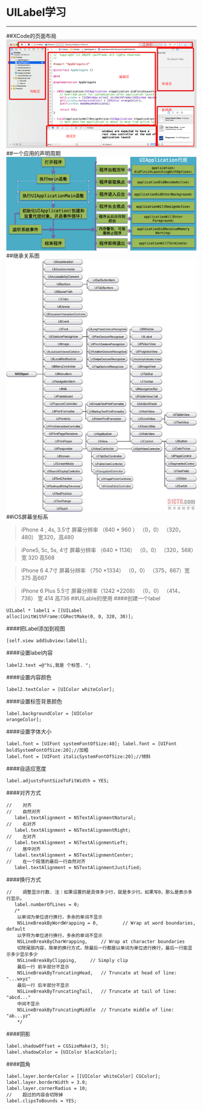 # UILabel学习
---
##XCode的页面布局
![布局](界面.png)
##一个应用的声明周期
![声明周期](应用程序生命周期.png)
##继承关系图
![继承](继承关系图.jpeg)
##iOS屏幕坐标系
>iPhone 4 , 4s, 3.5寸
屏幕分辨率  （640 * 960 ）  （0，0） （320，480） 宽320，高480

>iPone5, 5c, 5s, 4寸
屏幕分辨率 （640 * 1136）  （0，0） （320，568）宽 320 高568

>iPhone 6         4.7寸
屏幕分辨率 （750 *1334）   （0，0） （375，667）宽 375   高667

>iPhone 6 Plus  5.5寸
 屏幕分辨率（1242 *2208） （0，0） （414，736） 宽 414 高736
 ##UILable的使用
 ####创建一个label
 ```
 UILabel * label1 = [[UILabel
alloc]initWithFrame:CGRectMake(0, 0, 320, 30)];
 ```
 ####把Label添加到视图
 ```
 [self.view addSubview:label1];
 ```
 ####设置label内容
 ```
 label2.text =@"hi,我是 个标签. ";
 ```
 ####设置内容颜色
 ```
 label2.textColor = [UIColor whiteColor];
 ```
 ####设置标签背景颜色
 ```
 label.backgroundColor = [UIColor
orangeColor];
 ```
 ####设置字体大小
 ```
 label.font = [UIFont systemFontOfSize:40]; label.font = [UIFont boldSystemFontOfSize:20];//加粗
label.font = [UIFont italicSystemFontOfSize:20];//倾斜
 ```
 ####自适应宽度
 ```
 label.adjustsFontSizeToFitWidth = YES;
 ```
 ####对齐方式
 ```
 //    对齐
//    自然对齐
    label.textAlignment = NSTextAlignmentNatural;
//    右对齐
    label.textAlignment = NSTextAlignmentRight;
//    左对齐
    label.textAlignment = NSTextAlignmentLeft;
//    居中对齐
    label.textAlignment = NSTextAlignmentCenter;
//    在一个段落的最后一行自然对齐
    label.textAlignment = NSTextAlignmentJustified;
 ```
 ####换行方式
 ```
 //    调整显示行数. 注：如果设置的是具体多少行，就是多少行。如果写0，那么是表示多行显示。
    label.numberOfLines = 0;
    /*
     以单词为单位进行换行，多余的单词不显示
     NSLineBreakByWordWrapping = 0,     	// Wrap at word boundaries, default
     以字符为单位进行换行，多余的单词不显示
     NSLineBreakByCharWrapping,		// Wrap at character boundaries
     切除尾部内容，简单的换行方式，除最后一行都是以单词为单位进行换行，最后一行能显示多少显示多少
     NSLineBreakByClipping,		// Simply clip
     最后一行 前半部分不显示
     NSLineBreakByTruncatingHead,	// Truncate at head of line: "...wxyz"
     最后一行 后半部分不显示
     NSLineBreakByTruncatingTail,	// Truncate at tail of line: "abcd..."
     中间不显示
     NSLineBreakByTruncatingMiddle	// Truncate middle of line:  "ab...yz"
     */
 ```
 ####阴影
 ```
 label.shadowOffset = CGSizeMake(3, 5);
 label.shadowColor = [UIColor blackColor];
 ```
 ####圆角
 ```
label.layer.borderColor = [[UIColor whiteColor] CGColor];
label.layer.borderWidth = 3.0;
label.layer.cornerRadius = 10;
//    超过的内容会切除掉
label.clipsToBounds = YES;
 ```